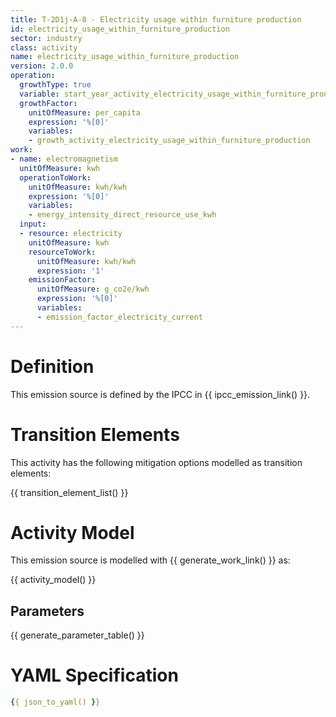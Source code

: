 ```yaml
---
title: T-2D1j-A-8 - Electricity usage within furniture production
id: electricity_usage_within_furniture_production
sector: industry
class: activity
name: electricity_usage_within_furniture_production
version: 2.0.0
operation:
  growthType: true
  variable: start_year_activity_electricity_usage_within_furniture_production
  growthFactor:
    unitOfMeasure: per_capita
    expression: '%[0]'
    variables:
    - growth_activity_electricity_usage_within_furniture_production
work:
- name: electromagnetism
  unitOfMeasure: kwh
  operationToWork:
    unitOfMeasure: kwh/kwh
    expression: '%[0]'
    variables:
    - energy_intensity_direct_resource_use_kwh
  input:
  - resource: electricity
    unitOfMeasure: kwh
    resourceToWork:
      unitOfMeasure: kwh/kwh
      expression: '1'
    emissionFactor:
      unitOfMeasure: g_co2e/kwh
      expression: '%[0]'
      variables:
      - emission_factor_electricity_current
---
```



# Definition
This emission source is defined by the IPCC in {{ ipcc_emission_link() }}.

# Transition Elements

This activity has the following mitigation options modelled as transition elements:

{{ transition_element_list() }}

# Activity Model
This emission source is modelled with {{ generate_work_link() }} as:

{{ activity_model() }}

## Parameters

{{ generate_parameter_table() }}

# YAML Specification

```yaml
{{ json_to_yaml() }}
```

